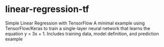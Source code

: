 # linear-regression-tf
Simple Linear Regression with TensorFlow A minimal example using TensorFlow/Keras to train a single-layer neural network that learns the equation y = 3x + 1. Includes training data, model definition, and prediction example
